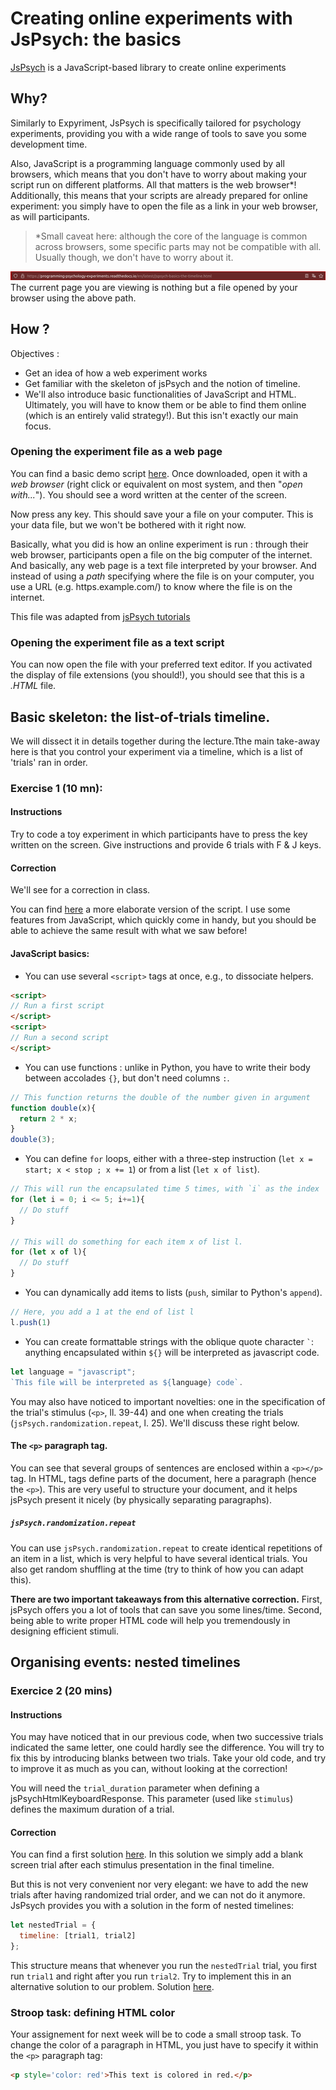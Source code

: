 # Creating online experiments with JsPsych: the basics

[JsPsych](https://www.jspsych.org/) is a JavaScript-based library to create online experiments

## Why?

Similarly to Expyriment, JsPsych is specifically tailored for psychology experiments, providing you with a wide range of tools to save you some development time.

Also, JavaScript is a programming language commonly used by all browsers, which means that you don't have to worry about making your script run on different platforms. All that matters is the web browser*! Additionally, this means that your scripts are already prepared for online experiment: you simply have to open the file as a link in your web browser, as will participants.

> *Small caveat here: although the core of the language is common across browsers, some specific parts may not be compatible with all. Usually though, we don't have to worry about it.

![URL example](./images/URLexample.png "A url example")
The current page you are viewing is nothing but a file opened by your browser using the above path.

## How ?

Objectives :
- Get an idea of how a web experiment works
- Get familiar with the skeleton of jsPsych and the notion of timeline.
- We'll also introduce basic functionalities of JavaScript and HTML. Ultimately, you will have to know them or be able to find them online (which is an entirely valid strategy!). But this isn't exactly our main focus.

### Opening the experiment file as a web page

You can find a basic demo script [here](../javascript_experiments/jspsych-skeleton.html). Once downloaded, open it with a *web browser* (right click or equivalent on most system, and then "*open with...*"). You should see a word written at the center of the screen.

Now press any key. This should save your a file on your computer. This is your data file, but we won't be bothered with it right now.

Basically, what you did is how an online experiment is run : through their web browser, participants open a file on the big computer of the internet. And basically, any web page is a text file interpreted by your browser. And instead of using a *path* specifying where the file is on your computer, you use a URL (e.g. https.example.com/) to know where the file is on the internet.

This file was adapted from [jsPsych tutorials](https://www.jspsych.org/latest/tutorials/hello-world/)

### Opening the experiment file as a text script

You can now open the file with your preferred text editor. If you activated the display of file extensions (you should!), you should see that this is a *.HTML* file.

## Basic skeleton: the list-of-trials timeline.

We will dissect it in details together during the lecture.Tthe main take-away here is that you control your experiment via a timeline, which is a list of 'trials' ran in order.

### Exercise 1 (10 mn):

#### Instructions

Try to code a toy experiment in which participants have to press the key written on the screen. Give instructions and provide 6 trials with F & J keys.

#### Correction

We'll see for a correction in class.

You can find [here](../javascript_experiments/basic-keypress-experiment.html) a more elaborate version of the script. I use some features from JavaScript, which quickly come in handy, but you should be able to achieve the same result with what we saw before!

#### JavaScript basics:
- You can use several `<script>` tags at once, e.g., to dissociate helpers.
```html
<script>
// Run a first script
</script>
<script>
// Run a second script
</script>
```

- You can use functions : unlike in Python, you have to write their body between accolades `{}`, but don't need columns `:`.
```javascript
// This function returns the double of the number given in argument
function double(x){
  return 2 * x;
}
double(3);
```

- You can define `for` loops, either with a three-step instruction (`let x = start; x < stop ; x += 1`) or from a list (`let x of list`).
```javascript
// This will run the encapsulated time 5 times, with `i` as the index
for (let i = 0; i <= 5; i+=1){
  // Do stuff
}

// This will do something for each item x of list l.
for (let x of l){
  // Do stuff
}
```

- You can dynamically add items to lists (`push`, similar to Python's `append`).
```javascript
// Here, you add a 1 at the end of list l
l.push(1)
```

- You can create formattable strings with the oblique quote character `` ` ``: anything encapsulated within `${}` will be interpreted as javascript code.
```javascript
let language = "javascript";
`This file will be interpreted as ${language} code`.
```

You may also have noticed to important novelties: one in the specification of the trial's stimulus (`<p>`, ll. 39-44) and one when creating the trials (`jsPsych.randomization.repeat`, l. 25). We'll discuss these right below.

#### The `<p>` paragraph tag.

You can see that several groups of sentences are enclosed within a `<p></p>` tag. In HTML, tags define parts of the document, here a paragraph (hence the `<p>`). This are very useful to structure your document, and it helps jsPsych present it nicely (by physically separating paragraphs).

##### `jsPsych.randomization.repeat`

 You can use `jsPsych.randomization.repeat` to create identical repetitions of an item in a list, which is very helpful to have several identical trials. You also get random shuffling at the time (try to think of how you can adapt this).

**There are two important takeaways from this alternative correction.** First, jsPsych offers you a lot of tools that can save you some lines/time. Second, being able to write proper HTML code will help you tremendously in designing efficient stimuli.

## Organising events: nested timelines

### Exercice 2 (20 mins)

#### Instructions

You may have noticed that in our previous code, when two successive trials indicated the same letter, one could hardly see the difference. You will try to fix this by introducing blanks between two trials. Take your old code, and try to improve it as much as you can, without looking at the correction!

You will need the `trial_duration` parameter when defining a jsPsychHtmlKeyboardResponse. This parameter (used like `stimulus`) defines the maximum duration of a trial.

#### Correction

You can find a first solution [here](../javascript_experiments/rich-timeline-list.html). In this solution we simply add a blank screen trial after each stimulus presentation in the final timeline.

But this is not very convenient nor very elegant: we have to add the new trials after having randomized trial order, and we can not do it anymore. JsPsych provides you with a solution in the form of nested timelines:

```javascript
let nestedTrial = {
  timeline: [trial1, trial2]
};
```

This structure means that whenever you run the `nestedTrial` trial, you first run `trial1` and right after you run `trial2`. Try to implement this in an alternative solution to our problem. Solution [here](../javascript_experiments/rich-timeline-tree.html).

### Stroop task: defining HTML color

Your assignement for next week will be to code a small stroop task. To change the color of a paragraph in HTML, you just have to specify it within the `<p>` paragraph tag:

```html
<p style='color: red'>This text is colored in red.</p>
```
